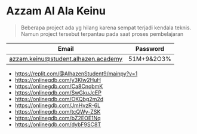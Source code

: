 # Azzam Al Ala Keinu 

>Beberapa project ada yg hilang karena sempat terjadi kendala teknis. Namun project tersebut terpantau pada saat proses pembelajaran

|Email|Password|
|---|---|
|azzam.keinu@student.alhazen.academy|51M+9&2O3%|

- https://replit.com/@AlhazenStudent9/mainpy?v=1
- https://onlinegdb.com/y3KIw2HuH
- https://onlinegdb.com/Ca8CnqbmK
- https://onlinegdb.com/SwGkuJcEP
- https://onlinegdb.com/OKQbg2m2d 
- https://onlinegdb.com/JmHvzR-6L
- https://onlinegdb.com/tcQWy-ZSK
- https://onlinegdb.com/bZ2EOE1Nq
- https://onlinegdb.com/dybF9SC8T